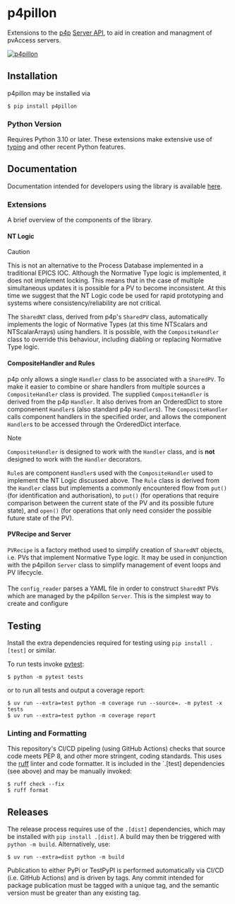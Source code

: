 # p4pillon
Extensions to the [p4p](https://epics-base.github.io/p4p/) [Server API](https://epics-base.github.io/p4p/server.html), to aid in creation and managment of pvAccess servers.  

[![p4pillon](https://github.com/ISISNeutronMuon/p4pillon/actions/workflows/build.yaml/badge.svg)](https://github.com/ISISNeutronMuon/p4pillon/actions/workflows/build.yaml)

## Installation
p4pillon may be installed via 
```console
$ pip install p4pillon
```

### Python Version
Requires Python 3.10 or later. These extensions make extensive use of [typing](https://docs.python.org/3/library/typing.html) and other recent Python features.

## Documentation
Documentation intended for developers using the library is available [here](https://isisneutronmuon.github.io/p4pillon/).  

### Extensions
A brief overview of the components of the library.

#### NT Logic
> [!CAUTION]
> This is not an alternative to the Process Database implemented in a traditional EPICS IOC. Although the Normative Type logic is implemented, it does not implement locking. This means that in the case of multiple simultaneous updates it is possible for a PV to become inconsistent. At this time we suggest that the NT Logic code be used for rapid prototyping and systems where consistency/reliability are not critical.

The `SharedNT` class, derived from p4p's `SharedPV` class, automatically implements the logic of Normative Types (at this time NTScalars and NTScalarArrays) using handlers. It is possible, with the `CompositeHandler` class to override this behaviour, including diabling or replacing Normative Type logic.
 
#### CompositeHandler and Rules
p4p only allows a single `Handler` class to be associated with a `SharedPV`. To make it easier to combine or share handlers from multiple sources a `CompositeHandler` class is provided. The supplied `CompositeHandler` is derived from the p4p `Handler`. It also derives from an OrderedDict to store componenent `Handler`s (also standard p4p `Handler`s). The `CompositeHandler` calls component handlers in the specified order, and allows the component `Handler`s to be accessed through the OrderedDict interface.

> [!NOTE]
> `CompositeHandler` is designed to work with the `Handler` class, and is **not** designed to work with the `Handler` decorators.

`Rule`s are component `Handler`s used with the `CompositeHandler` used to implement the NT Logic discussed above. The `Rule` class is derived from the `Handler` class but implements a commonly encountered flow from `put()` (for identification and authorisation), to `put()` (for operations that require comparison between the current state of the PV and its possible future state), and `open()` (for operations that only need consider the possible future state of the PV).

#### PVRecipe and Server
`PVRecipe` is a factory method used to simplify creation of `SharedNT` objects, i.e. PVs that implement Normative Type logic. It may be used in conjunction with the p4pillon `Server` class to simplify management of event loops and PV lifecycle.

#### 
The `config_reader` parses a YAML file in order to construct `SharedNT` PVs which are managed by the p4pillon `Server`. This is the simplest way to create and configure 

## Testing
Install the extra dependencies required for testing using `pip install .[test]` or similar.

To run tests invoke [pytest](https://docs.pytest.org/en/latest/):

```console
$ python -m pytest tests
```
or to run all tests and output a coverage report:
```
$ uv run --extra=test python -m coverage run --source=. -m pytest -x tests
$ uv run --extra=test python -m coverage report
```

### Linting and Formatting
This repository's CI/CD pipeling (using GitHub Actions) checks that source code meets PEP 8, and other more stringent, coding standards. This uses the [ruff](https://docs.astral.sh/ruff/) linter and code formatter. It is included in the `.[test] dependencies (see above) and may be manually invoked:

```console
$ ruff check --fix
$ ruff format
```

## Releases
The release process requires use of the `.[dist]` dependencies, which may be installed with `pip install .[dist]`. A build may then be triggered with `python -m build`. Alternatively, use:

```console
$ uv run --extra=dist python -m build
```

Publication to either PyPi or TestPyPI is performed automatically via CI/CD (i.e. GitHub Actions) and is driven by tags. Any commit intended for package publication must be tagged with a unique tag, and the semantic version must be greater than any existing tag. 